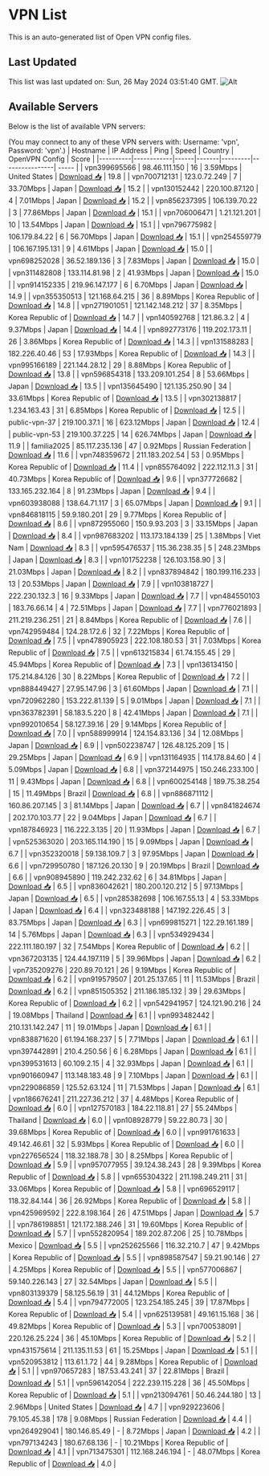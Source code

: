# VPN List

This is an auto-generated list of Open VPN config files.

## Last Updated

This list was last updated on: Sun, 26 May 2024 03:51:40 GMT.
![Alt](https://repobeats.axiom.co/api/embed/186b98318ef1479477931607c1ad7d823f12451f.svg "Repobeats analytics image")

## Available Servers

Below is the list of available VPN servers:

(You may connect to any of these VPN servers with: Username: 'vpn', Password: 'vpn'.)
| Hostname | IP Address | Ping | Speed | Country | OpenVPN Config | Score |
|----------|------------|------|-------|---------|----------------| ----- |
| vpn399695566 | 98.46.111.150 | 16 | 3.59Mbps | United States | [Download 📥](./configs/server_0_US.ovpn) | 19.8 |
| vpn700712131 | 123.0.72.249 | 7 | 33.70Mbps | Japan | [Download 📥](./configs/server_1_JP.ovpn) | 15.2 |
| vpn130152442 | 220.100.87.120 | 4 | 7.01Mbps | Japan | [Download 📥](./configs/server_2_JP.ovpn) | 15.2 |
| vpn856237395 | 106.139.70.22 | 3 | 77.86Mbps | Japan | [Download 📥](./configs/server_3_JP.ovpn) | 15.1 |
| vpn706006471 | 1.21.121.201 | 10 | 13.54Mbps | Japan | [Download 📥](./configs/server_4_JP.ovpn) | 15.1 |
| vpn796775982 | 106.179.84.22 | 6 | 56.70Mbps | Japan | [Download 📥](./configs/server_5_JP.ovpn) | 15.1 |
| vpn254559779 | 106.167.195.131 | 9 | 4.61Mbps | Japan | [Download 📥](./configs/server_6_JP.ovpn) | 15.0 |
| vpn698252028 | 36.52.189.136 | 3 | 7.83Mbps | Japan | [Download 📥](./configs/server_7_JP.ovpn) | 15.0 |
| vpn311482808 | 133.114.81.98 | 2 | 41.93Mbps | Japan | [Download 📥](./configs/server_8_JP.ovpn) | 15.0 |
| vpn914152335 | 219.96.147.177 | 6 | 6.70Mbps | Japan | [Download 📥](./configs/server_9_JP.ovpn) | 14.9 |
| vpn355350513 | 121.168.64.215 | 36 | 8.89Mbps | Korea Republic of | [Download 📥](./configs/server_10_KR.ovpn) | 14.8 |
| vpn271901051 | 121.142.148.212 | 37 | 8.35Mbps | Korea Republic of | [Download 📥](./configs/server_11_KR.ovpn) | 14.7 |
| vpn140592768 | 121.86.3.2 | 4 | 9.37Mbps | Japan | [Download 📥](./configs/server_12_JP.ovpn) | 14.4 |
| vpn892773176 | 119.202.173.11 | 26 | 3.86Mbps | Korea Republic of | [Download 📥](./configs/server_13_KR.ovpn) | 14.3 |
| vpn131588283 | 182.226.40.46 | 53 | 17.93Mbps | Korea Republic of | [Download 📥](./configs/server_14_KR.ovpn) | 14.3 |
| vpn995166189 | 221.144.28.12 | 29 | 8.88Mbps | Korea Republic of | [Download 📥](./configs/server_15_KR.ovpn) | 13.8 |
| vpn596854318 | 133.209.101.254 | 8 | 53.66Mbps | Japan | [Download 📥](./configs/server_16_JP.ovpn) | 13.5 |
| vpn135645490 | 121.135.250.90 | 34 | 33.61Mbps | Korea Republic of | [Download 📥](./configs/server_17_KR.ovpn) | 13.5 |
| vpn302138817 | 1.234.163.43 | 31 | 6.85Mbps | Korea Republic of | [Download 📥](./configs/server_18_KR.ovpn) | 12.5 |
| public-vpn-37 | 219.100.37.1 | 16 | 623.12Mbps | Japan | [Download 📥](./configs/server_19_JP.ovpn) | 12.4 |
| public-vpn-53 | 219.100.37.225 | 14 | 626.74Mbps | Japan | [Download 📥](./configs/server_20_JP.ovpn) | 11.9 |
| familia2025 | 85.117.235.136 | 47 | 0.92Mbps | Russian Federation | [Download 📥](./configs/server_21_RU.ovpn) | 11.6 |
| vpn748359672 | 211.183.202.54 | 53 | 0.95Mbps | Korea Republic of | [Download 📥](./configs/server_22_KR.ovpn) | 11.4 |
| vpn855764092 | 222.112.11.3 | 31 | 40.73Mbps | Korea Republic of | [Download 📥](./configs/server_23_KR.ovpn) | 9.6 |
| vpn377726682 | 133.165.232.164 | 8 | 91.23Mbps | Japan | [Download 📥](./configs/server_24_JP.ovpn) | 9.4 |
| vpn603938088 | 138.64.71.117 | 3 | 65.07Mbps | Japan | [Download 📥](./configs/server_25_JP.ovpn) | 9.1 |
| vpn846818115 | 59.9.180.201 | 29 | 9.77Mbps | Korea Republic of | [Download 📥](./configs/server_26_KR.ovpn) | 8.6 |
| vpn872955060 | 150.9.93.203 | 3 | 33.15Mbps | Japan | [Download 📥](./configs/server_27_JP.ovpn) | 8.4 |
| vpn987683202 | 113.173.184.139 | 25 | 1.38Mbps | Viet Nam | [Download 📥](./configs/server_28_VN.ovpn) | 8.3 |
| vpn595476537 | 115.36.238.35 | 5 | 248.23Mbps | Japan | [Download 📥](./configs/server_29_JP.ovpn) | 8.3 |
| vpn101752238 | 126.103.158.90 | 3 | 21.03Mbps | Japan | [Download 📥](./configs/server_30_JP.ovpn) | 8.2 |
| vpn837894842 | 180.199.116.233 | 13 | 20.53Mbps | Japan | [Download 📥](./configs/server_31_JP.ovpn) | 7.9 |
| vpn103818727 | 222.230.132.3 | 16 | 9.33Mbps | Japan | [Download 📥](./configs/server_32_JP.ovpn) | 7.7 |
| vpn484550103 | 183.76.66.14 | 4 | 72.51Mbps | Japan | [Download 📥](./configs/server_33_JP.ovpn) | 7.7 |
| vpn776021893 | 211.219.236.251 | 21 | 8.84Mbps | Korea Republic of | [Download 📥](./configs/server_34_KR.ovpn) | 7.6 |
| vpn742959484 | 124.28.172.6 | 32 | 7.22Mbps | Korea Republic of | [Download 📥](./configs/server_35_KR.ovpn) | 7.5 |
| vpn478905923 | 222.108.180.53 | 31 | 7.03Mbps | Korea Republic of | [Download 📥](./configs/server_36_KR.ovpn) | 7.5 |
| vpn613215834 | 61.74.155.45 | 29 | 45.94Mbps | Korea Republic of | [Download 📥](./configs/server_37_KR.ovpn) | 7.3 |
| vpn136134150 | 175.214.84.126 | 30 | 8.22Mbps | Korea Republic of | [Download 📥](./configs/server_38_KR.ovpn) | 7.2 |
| vpn888449427 | 27.95.147.96 | 3 | 61.60Mbps | Japan | [Download 📥](./configs/server_39_JP.ovpn) | 7.1 |
| vpn720962280 | 153.222.81.139 | 5 | 9.01Mbps | Japan | [Download 📥](./configs/server_40_JP.ovpn) | 7.1 |
| vpn363782391 | 58.183.5.220 | 8 | 42.41Mbps | Japan | [Download 📥](./configs/server_41_JP.ovpn) | 7.1 |
| vpn992010654 | 58.127.39.16 | 29 | 9.14Mbps | Korea Republic of | [Download 📥](./configs/server_42_KR.ovpn) | 7.0 |
| vpn588999914 | 124.154.83.136 | 34 | 12.08Mbps | Japan | [Download 📥](./configs/server_43_JP.ovpn) | 6.9 |
| vpn502238747 | 126.48.125.209 | 15 | 29.25Mbps | Japan | [Download 📥](./configs/server_44_JP.ovpn) | 6.9 |
| vpn131164935 | 114.178.84.60 | 4 | 5.09Mbps | Japan | [Download 📥](./configs/server_45_JP.ovpn) | 6.8 |
| vpn372144975 | 150.246.233.100 | 11 | 9.43Mbps | Japan | [Download 📥](./configs/server_46_JP.ovpn) | 6.8 |
| vpn600254148 | 189.75.38.254 | 15 | 11.49Mbps | Brazil | [Download 📥](./configs/server_47_BR.ovpn) | 6.8 |
| vpn886871112 | 160.86.207.145 | 3 | 81.14Mbps | Japan | [Download 📥](./configs/server_48_JP.ovpn) | 6.7 |
| vpn841824674 | 202.170.103.77 | 22 | 9.04Mbps | Japan | [Download 📥](./configs/server_49_JP.ovpn) | 6.7 |
| vpn187846923 | 116.222.3.135 | 20 | 11.93Mbps | Japan | [Download 📥](./configs/server_50_JP.ovpn) | 6.7 |
| vpn525363020 | 203.165.114.190 | 15 | 9.09Mbps | Japan | [Download 📥](./configs/server_51_JP.ovpn) | 6.7 |
| vpn352320018 | 59.138.109.7 | 3 | 97.95Mbps | Japan | [Download 📥](./configs/server_52_JP.ovpn) | 6.6 |
| vpn729950780 | 187.126.20.130 | 9 | 20.19Mbps | Brazil | [Download 📥](./configs/server_53_BR.ovpn) | 6.6 |
| vpn908945890 | 119.242.232.62 | 6 | 34.81Mbps | Japan | [Download 📥](./configs/server_54_JP.ovpn) | 6.5 |
| vpn836042621 | 180.200.120.212 | 5 | 97.13Mbps | Japan | [Download 📥](./configs/server_55_JP.ovpn) | 6.5 |
| vpn285382698 | 106.167.55.13 | 4 | 53.33Mbps | Japan | [Download 📥](./configs/server_56_JP.ovpn) | 6.4 |
| vpn323488188 | 147.192.226.45 | 3 | 83.75Mbps | Japan | [Download 📥](./configs/server_57_JP.ovpn) | 6.3 |
| vpn699815271 | 122.29.161.189 | 14 | 5.76Mbps | Japan | [Download 📥](./configs/server_58_JP.ovpn) | 6.3 |
| vpn534929434 | 222.111.180.197 | 32 | 7.54Mbps | Korea Republic of | [Download 📥](./configs/server_59_KR.ovpn) | 6.2 |
| vpn367203135 | 124.44.197.119 | 5 | 39.96Mbps | Japan | [Download 📥](./configs/server_60_JP.ovpn) | 6.2 |
| vpn735209276 | 220.89.70.121 | 26 | 9.19Mbps | Korea Republic of | [Download 📥](./configs/server_61_KR.ovpn) | 6.2 |
| vpn919579507 | 201.25.137.65 | 11 | 11.53Mbps | Brazil | [Download 📥](./configs/server_62_BR.ovpn) | 6.2 |
| vpn851505352 | 211.186.185.132 | 39 | 29.63Mbps | Korea Republic of | [Download 📥](./configs/server_63_KR.ovpn) | 6.2 |
| vpn542941957 | 124.121.90.216 | 24 | 19.08Mbps | Thailand | [Download 📥](./configs/server_64_TH.ovpn) | 6.1 |
| vpn993482442 | 210.131.142.247 | 11 | 19.01Mbps | Japan | [Download 📥](./configs/server_65_JP.ovpn) | 6.1 |
| vpn838871620 | 61.194.168.237 | 5 | 7.71Mbps | Japan | [Download 📥](./configs/server_66_JP.ovpn) | 6.1 |
| vpn397442891 | 210.4.250.56 | 6 | 6.28Mbps | Japan | [Download 📥](./configs/server_67_JP.ovpn) | 6.1 |
| vpn399531613 | 60.109.2.15 | 4 | 32.93Mbps | Japan | [Download 📥](./configs/server_68_JP.ovpn) | 6.1 |
| vpn901660947 | 113.148.183.48 | 9 | 7.10Mbps | Japan | [Download 📥](./configs/server_69_JP.ovpn) | 6.1 |
| vpn229086859 | 125.52.63.124 | 11 | 71.53Mbps | Japan | [Download 📥](./configs/server_70_JP.ovpn) | 6.1 |
| vpn186676241 | 211.227.36.212 | 37 | 4.48Mbps | Korea Republic of | [Download 📥](./configs/server_71_KR.ovpn) | 6.0 |
| vpn127570183 | 184.22.118.81 | 27 | 55.24Mbps | Thailand | [Download 📥](./configs/server_72_TH.ovpn) | 6.0 |
| vpn108928779 | 59.22.80.73 | 30 | 39.68Mbps | Korea Republic of | [Download 📥](./configs/server_73_KR.ovpn) | 6.0 |
| vpn991761633 | 49.142.46.61 | 32 | 5.93Mbps | Korea Republic of | [Download 📥](./configs/server_74_KR.ovpn) | 6.0 |
| vpn227656524 | 118.32.188.78 | 30 | 8.25Mbps | Korea Republic of | [Download 📥](./configs/server_75_KR.ovpn) | 5.9 |
| vpn957077955 | 39.124.38.243 | 28 | 9.39Mbps | Korea Republic of | [Download 📥](./configs/server_76_KR.ovpn) | 5.8 |
| vpn655304322 | 211.198.249.211 | 31 | 33.06Mbps | Korea Republic of | [Download 📥](./configs/server_77_KR.ovpn) | 5.8 |
| vpn696529117 | 118.32.84.144 | 36 | 26.92Mbps | Korea Republic of | [Download 📥](./configs/server_78_KR.ovpn) | 5.8 |
| vpn425969592 | 222.8.198.164 | 26 | 47.51Mbps | Japan | [Download 📥](./configs/server_79_JP.ovpn) | 5.7 |
| vpn786198851 | 121.172.188.246 | 31 | 19.60Mbps | Korea Republic of | [Download 📥](./configs/server_80_KR.ovpn) | 5.7 |
| vpn552820954 | 189.202.87.206 | 25 | 10.78Mbps | Mexico | [Download 📥](./configs/server_81_MX.ovpn) | 5.5 |
| vpn252625566 | 116.32.210.7 | 47 | 9.42Mbps | Korea Republic of | [Download 📥](./configs/server_82_KR.ovpn) | 5.5 |
| vpn898587547 | 59.21.90.146 | 27 | 4.25Mbps | Korea Republic of | [Download 📥](./configs/server_83_KR.ovpn) | 5.5 |
| vpn577006867 | 59.140.226.143 | 27 | 32.54Mbps | Japan | [Download 📥](./configs/server_84_JP.ovpn) | 5.5 |
| vpn803139379 | 58.125.56.19 | 31 | 44.12Mbps | Korea Republic of | [Download 📥](./configs/server_85_KR.ovpn) | 5.4 |
| vpn794772005 | 123.254.185.245 | 39 | 17.87Mbps | Korea Republic of | [Download 📥](./configs/server_86_KR.ovpn) | 5.4 |
| vpn625139581 | 49.161.15.168 | 36 | 49.82Mbps | Korea Republic of | [Download 📥](./configs/server_87_KR.ovpn) | 5.3 |
| vpn700538091 | 220.126.25.224 | 36 | 45.10Mbps | Korea Republic of | [Download 📥](./configs/server_88_KR.ovpn) | 5.2 |
| vpn431575614 | 211.135.11.53 | 61 | 15.25Mbps | Japan | [Download 📥](./configs/server_89_JP.ovpn) | 5.1 |
| vpn520953812 | 113.61.1.72 | 44 | 9.28Mbps | Korea Republic of | [Download 📥](./configs/server_90_KR.ovpn) | 5.1 |
| vpn970657283 | 187.53.43.241 | 37 | 22.81Mbps | Brazil | [Download 📥](./configs/server_91_BR.ovpn) | 5.1 |
| vpn596142054 | 222.239.115.228 | 36 | 45.50Mbps | Korea Republic of | [Download 📥](./configs/server_92_KR.ovpn) | 5.1 |
| vpn213094761 | 50.46.244.180 | 13 | 2.96Mbps | United States | [Download 📥](./configs/server_93_US.ovpn) | 4.7 |
| vpn929223606 | 79.105.45.38 | 178 | 9.08Mbps | Russian Federation | [Download 📥](./configs/server_94_RU.ovpn) | 4.4 |
| vpn264929041 | 180.146.85.49 | - | 8.72Mbps | Japan | [Download 📥](./configs/server_95_JP.ovpn) | 4.2 |
| vpn797134243 | 180.67.68.136 | - | 10.21Mbps | Korea Republic of | [Download 📥](./configs/server_96_KR.ovpn) | 4.1 |
| vpn713475301 | 112.168.246.194 | - | 48.07Mbps | Korea Republic of | [Download 📥](./configs/server_97_KR.ovpn) | 4.0 |
